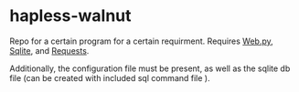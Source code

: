 # hapless-walnut

Repo for a certain program for a certain requirment. Requires [Web.py](http://webpy.org), [Sqlite](https://www.sqlite.org), and [Requests](http://www.python-requests.org/en/latest/).

Additionally, the configuration file must be present, as well as the sqlite db file (can be created with included sql command file ).
